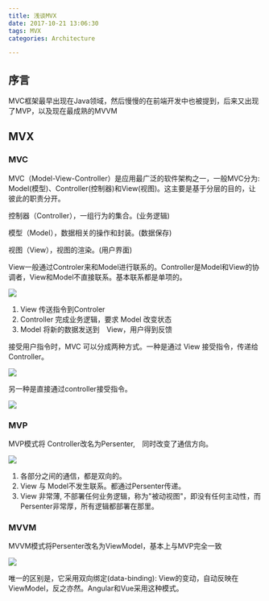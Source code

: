 ```yaml
---
title: 浅谈MVX
date: 2017-10-21 13:06:30
tags: MVX
categories: Architecture

---
```


## 序言

MVC框架最早出现在Java领域，然后慢慢的在前端开发中也被提到，后来又出现了MVP，以及现在最成熟的MVVM

<!--more-->

## MVX

### MVC

MVC（Model-View-Controller）是应用最广泛的软件架构之一，一般MVC分为: Model(模型)、Controller(控制器)和View(视图)。这主要是基于分层的目的，让彼此的职责分开。

控制器（Controller），一组行为的集合。(业务逻辑)

模型（Model），数据相关的操作和封装。(数据保存)

视图（View），视图的渲染。(用户界面)

View一般通过Controler来和Model进行联系的。Controller是Model和View的协调者，View和Model不直接联系。基本联系都是单项的。

![](http://image.beekka.com/blog/2015/bg2015020105.png)

1. View 传送指令到Controler
2. Controller 完成业务逻辑，要求 Model 改变状态
3. Model 将新的数据发送到　View，用户得到反馈

接受用户指令时，MVC 可以分成两种方式。一种是通过 View 接受指令，传递给 Controller。

![](http://image.beekka.com/blog/2015/bg2015020106.png)

另一种是直接通过controller接受指令。

![](http://image.beekka.com/blog/2015/bg2015020107.png)

### MVP

MVP模式将 Controller改名为Persenter,　同时改变了通信方向。

![](http://image.beekka.com/blog/2015/bg2015020109.png)

1. 各部分之间的通信，都是双向的。
2. View 与 Model不发生联系。都通过Persenter传递。
3. View 非常薄, 不部署任何业务逻辑，称为"被动视图"，即没有任何主动性，而Persenter非常厚，所有逻辑都部署在那里。

### MVVM

MVVM模式将Persenter改名为ViewModel，基本上与MVP完全一致

![](http://image.beekka.com/blog/2015/bg2015020110.png)

唯一的区别是，它采用双向绑定(data-binding): View的变动，自动反映在ViewModel，反之亦然。Angular和Vue采用这种模式。